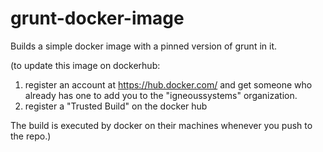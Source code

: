grunt-docker-image
==================

Builds a simple docker image with a pinned version of grunt in it.

(to update this image on dockerhub:

1. register an account at https://hub.docker.com/ and get someone who already has one to add you to the "igneoussystems" organization.
2. register a "Trusted Build" on the docker hub

The build is executed by docker on their machines whenever you push to the repo.)
